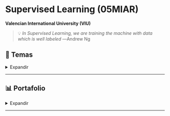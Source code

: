 # Supervised Learning (05MIAR)

**Valencian International University (VIU)**



>💡 *In Supervised Learning, we are training the machine with data which is well labeled*
―Andrew Ng 

## 📃 Temas


<details>
    <summary> Expandir </summary>
  
## 📃 Descripción

## 📑 Estructura de Ficheros


## 📥 Inputs

### Inputs 



### Datasets 



## ㊙️ Código




## 📲 Outputs


### Preparación de Datos


### Modelado

</details>

----------------




## 📊 Portafolio

<details>
    <summary> Expandir </summary>

- **Actividad Guiada 1 (AG1)**
    - 

- **Actividad Guiada 2 (AG2)**
    - 

- **Actividad Guiada 3 (AG3)**
    - 

- **Trabajo Final**
    - 


</details>

----------------

